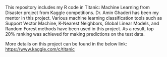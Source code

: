 
This repository includes my R code in Titanic: Machine Learning from Disaster project from Kaggle competitions. 
Dr. Amin Ghaderi has been my mentor in this project. 
Various machine learning classification tools such as Support Vector Machine, K-Nearest Neighbors, Global Linear Models, and Random Forest methods have been used in this project. 
As a result, top 20% ranking was achieved for making predictions on the test data. 

More details on this project can be found in the below link:
https://www.kaggle.com/c/titanic
